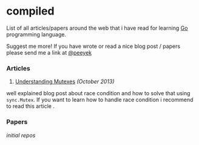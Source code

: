 compiled
========

List of all articles/papers around the web that i have read for learning
[Go][go] programming language.

Suggest me more! If you have wrote or read a nice blog post / papers please send me a link at [@peeyek][peeyek]

### Articles
1. [Understanding Mutexes][1]  _(October 2013)_

well explained blog post about race condition and how to solve
that using `sync.Mutex`. If you want to learn how to handle race
condition i recommend to read this article .

[1]: http://www.alexedwards.net/blog/understanding-mutexes


### Papers
_initial repos_


[go]: http://golang.org
[peeyek]: http://twitter.com/peeyek
